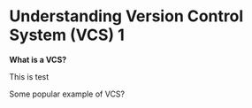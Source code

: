 # Understanding Version Control System (VCS) 1

**What is a VCS?**

This is test 

Some popular example of VCS?